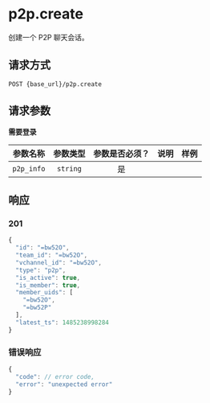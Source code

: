 # p2p.create

创建一个 P2P 聊天会话。

## 请求方式

```
POST {base_url}/p2p.create
```

## 请求参数

**需要登录**

| 参数名称 | 参数类型 | 参数是否必须？ | 说明 | 样例 |
|:--------:|:--------:|:--------------:|------|------|
| `p2p_info` | `string` | 是 |  |  |

## 响应

### 201

```javascript
{
  "id": "=bw52O",
  "team_id": "=bw52O",
  "vchannel_id": "=bw52O",
  "type": "p2p",
  "is_active": true,
  "is_member": true,
  "member_uids": [
    "=bw52O",
    "=bw52P"
  ],
  "latest_ts": 1485238998284
}
```
### 错误响应

```javascript
{
  "code": // error code,
  "error": "unexpected error"
}
```

<!-- generated by gen_doc.js -->
